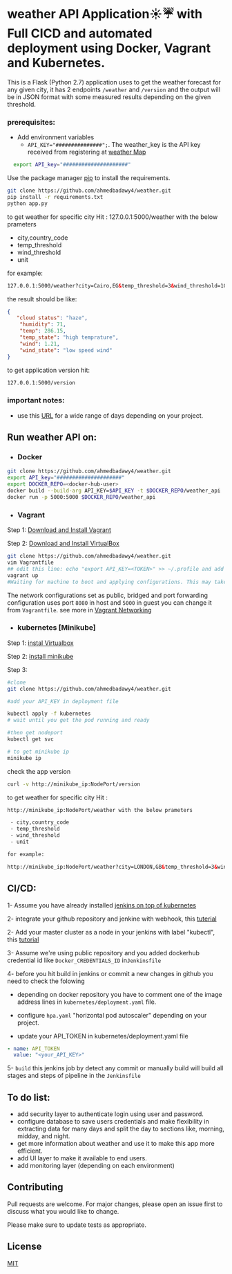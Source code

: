 # weather API Application☀️☔️ with Full CICD and automated deployment using Docker, Vagrant and Kubernetes.

 This is a Flask (Python 2.7) application uses to get the weather forecast for any given city, it has 2 endpoints `/weather` and `/version` and the output will be in JSON format with some measured results depending on the given threshold. 
### prerequisites:
- Add environment variables
  - `API_KEY="###############";`. The weather_key is the API key received from registering at [weather Map](https://openweathermap.org)
```bash
  export API_key="#####################"
```

Use the package manager [pip](https://pip.pypa.io/en/stable/) to install the requirements.

```bash
git clone https://github.com/ahmedbadawy4/weather.git
pip install -r requirements.txt
python app.py
```
to get weather for specific city Hit : 127.0.0.1:5000/weather with the below prameters

 - city,country_code
 - temp_threshold
 - wind_threshold
 - unit

for example:

```html 
127.0.0.1:5000/weather?city=Cairo,EG&temp_threshold=3&wind_threshold=10&units=metric
```

the result should be like:
```json
{
   "cloud status": "haze",
    "humidity": 71,
    "temp": 286.15,
    "temp_state": "high temprature",
    "wind": 1.21,
    "wind_state": "low speed wind"
}
```

to get application version hit:
```html
127.0.0.1:5000/version
``` 

    
 ### important notes:
- use this [URL](https://openweathermap.org/api) for a wide range of days depending on your project.
## Run weather API on:

* ### Docker

```bash
git clone https://github.com/ahmedbadawy4/weather.git
export API_key="#####################"
export DOCKER_REPO=<docker-hub-user>
docker build --build-arg API_KEY=$API_KEY -t $DOCKER_REPO/weather_api .
docker run -p 5000:5000 $DOCKER_REPO/weather_api
```

* ### Vagrant
Step 1: [Download and Install Vagrant](https://www.vagrantup.com/downloads.html)

Step 2: [Download and Install VirtualBox](https://www.virtualbox.org/wiki/Downloads)

```bash
git clone https://github.com/ahmedbadawy4/weather.git
vim Vagrantfile
## edit this line: echo "export API_KEY=<TOKEN>" >> ~/.profile and add your api_key TOKEN. in vagrant_provision.sh file
vagrant up      
#Waiting for machine to boot and applying configurations. This may take a few minutes...
```
The network configurations set as public, bridged and port forwarding configuration uses port `8080` in host and ```5000``` in guest you can change it from `Vagrantfile`. see more in [Vagrant Networking](https://www.vagrantup.com/docs/networking/)



* ### kubernetes [Minikube]
Step 1: [instal Virtualbox](https://www.virtualbox.org/wiki/Downloads)

Step 2: [install minikube](https://kubernetes.io/docs/tasks/tools/install-minikube/)

Step 3:
```bash
#clone
git clone https://github.com/ahmedbadawy4/weather.git

#add your API_KEY in deployment file

kubectl apply -f kubernetes
# wait until you get the pod running and ready

#then get nodeport
kubectl get svc 

# to get minikube ip
minikube ip
```
check the app version

```bash
curl -v http://minikube_ip:NodePort/version
```

to get weather for specific city Hit : 
```html
http://minikube_ip:NodePort/weather with the below prameters

 - city,country_code
 - temp_threshold
 - wind_threshold
 - unit

for example:

http://minikube_ip:NodePort/weather?city=LONDON,GB&temp_threshold=3&wind_threshold=10&units=metric

```

## CI/CD:
1-  Assume you have already installed [jenkins on top of kubernetes](https://www.blazemeter.com/blog/how-to-setup-scalable-jenkins-on-top-of-a-kubernetes-cluster)

2- integrate your github repository and jenkine with webhook, this [tuterial](https://www.blazemeter.com/blog/how-to-integrate-your-github-repository-to-your-jenkins-project) 


2- Add your master cluster as a node in your jenkins with label "kubectl", this [tutorial](https://jenkins.io/blog/2018/09/14/kubernetes-and-secret-agents/)


3- Assume we're using public repository and you added dockerhub credential id like `Docker_CREDENTIALS_ID`	 in```Jenkinsfile```

4- before you hit build in jenkins or commit a new changes in github you need to check the folowing 

* depending on docker repository you have to comment one of the image address lines in `kubernetes/deployment.yaml` file.
* configure `hpa.yaml` "horizontal pod autoscaler" depending on your project.

* update your API_TOKEN in kubernetes/deployment.yaml file

```yaml
- name: API_TOKEN
  value: "<your_API_KEY>"
```

5- ```build``` this jenkins job by detect any commit or manually build will build all stages and steps of pipeline in the ```Jenkinsfile```


## To do list:
* add security layer to authenticate login using user and password.
* configure database to save users credentials and make flexibility in extracting data for many days and split the day to sections like, morning, midday, and night.
* get more information about weather and use it to make this app more efficient.
* add UI layer to make it available to end users.
* add monitoring layer (depending on each environment)  


## Contributing
Pull requests are welcome. For major changes, please open an issue first to discuss what you would like to change.

Please make sure to update tests as appropriate.


## License
[MIT](https://choosealicense.com/licenses/mit/)
